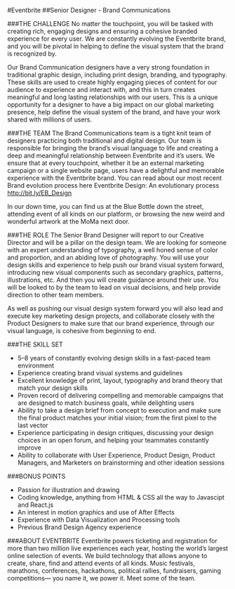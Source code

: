 #Eventbrite
##Senior Designer - Brand Communications

###THE CHALLENGE
No matter the touchpoint, you will be tasked with creating rich, engaging designs and ensuring a cohesive branded experience for every user. We are constantly evolving the Eventbrite brand, and you will be pivotal in helping to define the visual system that the brand is recognized by.

Our Brand Communication designers have a very strong foundation in traditional graphic design, including print design, branding, and typography. These skills are used to create highly engaging pieces of content for our audience to experience and interact with, and this in turn creates meaningful and long lasting relationships with our users. This is a unique opportunity for a designer to have a big impact on our global marketing presence, help define the visual system of the brand, and have your work shared with millions of users.

###THE TEAM
The Brand Communications team is a tight knit team of designers practicing both traditional and digital design. Our team is responsible for bringing the brand’s visual language to life and creating a deep and meaningful relationship between Eventbrite and it’s users. We ensure that at every touchpoint, whether it be an external marketing campaign or a single website page, users have a delightful and memorable experience with the Eventbrite brand. You can read about our most recent Brand evolution process here Eventbrite Design: An evolutionary process http://bit.ly/EB_Design

In our down time, you can find us at the Blue Bottle down the street, attending event of all kinds on our platform, or browsing the new weird and wonderful artwork at the  MoMa next door.

###THE ROLE
The Senior Brand Designer will report to our Creative Director and will be a pillar on the design team. We are looking for someone with an expert understanding of typography, a well honed sense of color and proportion, and an abiding love of photography. You will use your design skills and experience to help push our brand visual system forward, introducing new visual components such as secondary graphics, patterns, illustrations, etc. And then you will create guidance around their use. You will be looked to by the team to lead on visual decisions, and help provide direction to other team members.

As well as pushing our visual design system forward you will also lead and execute key marketing design projects, and collaborate closely with the Product Designers to make sure that our brand experience, through our visual language, is cohesive from beginning to end.

###THE SKILL SET
* 5–8 years of constantly evolving design skills in a fast-paced team environment
* Experience creating brand visual systems and guidelines
* Excellent knowledge of print, layout, typography and brand theory that match your design skills
* Proven record of delivering compelling and memorable campaigns that are designed to match business goals, while delighting users
* Ability to take a design brief from concept to execution and make sure the final product matches your initial vision; from the first pixel to the last vector
* Experience participating in design critiques, discussing your design choices in an open forum, and helping your teammates constantly improve
* Ability to collaborate with User Experience, Product Design, Product Managers, and Marketers on brainstorming and other ideation sessions

###BONUS POINTS
* Passion for illustration and drawing
* Coding knowledge, anything from HTML & CSS all the way to Javascipt and React.js
* An interest in motion graphics and use of After Effects
* Experience with Data Visualization and Processing tools
* Previous Brand Design Agency experience

###ABOUT EVENTBRITE
Eventbrite powers ticketing and registration for more than two million live experiences each year, hosting the world’s largest online selection of events. We build technology that allows anyone to create, share, find and attend events of all kinds. Music festivals, marathons, conferences, hackathons, political rallies, fundraisers, gaming competitions— you name it, we power it. Meet some of the team.